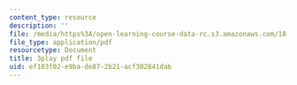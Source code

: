 ```yaml
---
content_type: resource
description: ''
file: /media/https%3A/open-learning-course-data-rc.s3.amazonaws.com/18-06sc-linear-algebra-fall-2011/ef103f02e9bade872b21acf302841dab_HEQuN0QELSQ.pdf
file_type: application/pdf
resourcetype: Document
title: 3play pdf file
uid: ef103f02-e9ba-de87-2b21-acf302841dab
---
```

